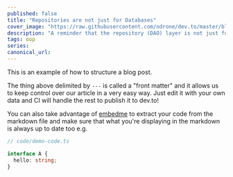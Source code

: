 ```yaml
---
published: false
title: "Repositories are not just for Databases"
cover_image: "https://raw.githubusercontent.com/ndrone/dev.to/master/blog-posts/repositories-are-not-just-for-db/assets/cover.png"
description: "A reminder that the repository (DAO) layer is not just for databases."
tags: oop
series:
canonical_url:
---
```


This is an example of how to structure a blog post.

The thing above delimited by `---` is called a "front matter" and it allows us to keep control over our article in a very easy way. Just edit it with your own data and CI will handle the rest to publish it to dev.to!

You can also take advantage of [embedme](https://github.com/zakhenry/embedme) to extract your code from the markdown file and make sure that what you're displaying in the markdown is always up to date too e.g.

```ts
// code/demo-code.ts

interface A {
  hello: string;
}
```
